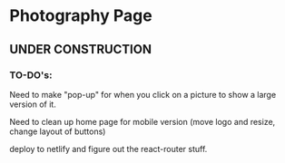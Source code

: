 # Photography Page

## UNDER CONSTRUCTION

### TO-DO's:

Need to make "pop-up" for when you click on a picture to show a large version of it.

Need to clean up home page for mobile version (move logo and resize, change layout of buttons)

deploy to netlify and figure out the react-router stuff.

